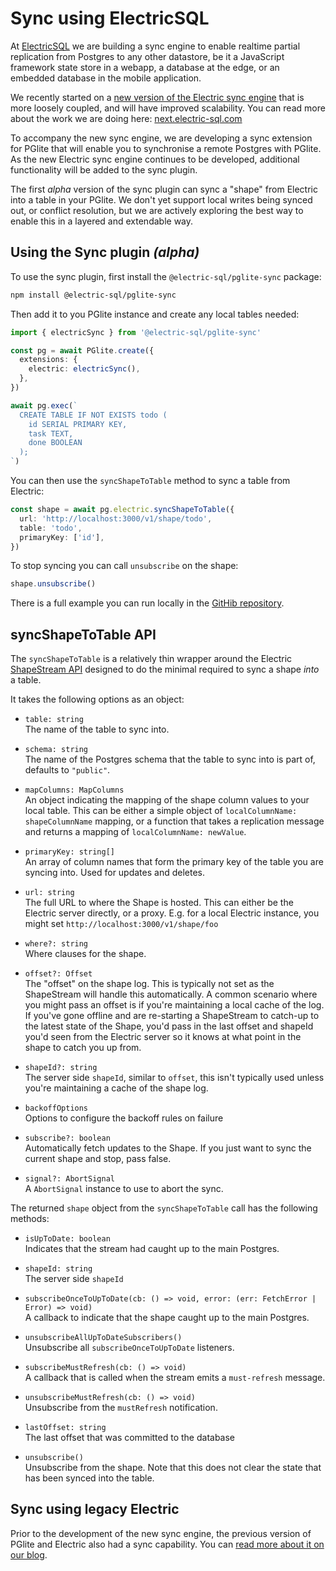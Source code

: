 # Sync using ElectricSQL

At [ElectricSQL](https://electric-sql.com/) we are building a sync engine to enable realtime partial replication from Postgres to any other datastore, be it a JavaScript framework state store in a webapp, a database at the edge, or an embedded database in the mobile application.

We recently started on a [new version of the Electric sync engine](https://next.electric-sql.com) that is more loosely coupled, and will have improved scalability. You can read more about the work we are doing here: [next.electric-sql.com](https://next.electric-sql.com)

To accompany the new sync engine, we are developing a sync extension for PGlite that will enable you to synchronise a remote Postgres with PGlite. As the new Electric sync engine continues to be developed, additional functionality will be added to the sync plugin.

The first _alpha_ version of the sync plugin can sync a "shape" from Electric into a table in your PGlite. We don't yet support local writes being synced out, or conflict resolution, but we are actively exploring the best way to enable this in a layered and extendable way.

## Using the Sync plugin _(alpha)_

To use the sync plugin, first install the `@electric-sql/pglite-sync` package:

```sh
npm install @electric-sql/pglite-sync
```

Then add it to you PGlite instance and create any local tables needed:

```ts
import { electricSync } from '@electric-sql/pglite-sync'

const pg = await PGlite.create({
  extensions: {
    electric: electricSync(),
  },
})

await pg.exec(`
  CREATE TABLE IF NOT EXISTS todo (
    id SERIAL PRIMARY KEY,
    task TEXT,
    done BOOLEAN
  );
`)
```

You can then use the `syncShapeToTable` method to sync a table from Electric:

```ts
const shape = await pg.electric.syncShapeToTable({
  url: 'http://localhost:3000/v1/shape/todo',
  table: 'todo',
  primaryKey: ['id'],
})
```

To stop syncing you can call `unsubscribe` on the shape:

```ts
shape.unsubscribe()
```

There is a full example you can run locally in the [GitHib repository](https://github.com/electric-sql/pglite/tree/main/packages/pglite-sync/example).

## syncShapeToTable API

The `syncShapeToTable` is a relatively thin wrapper around the Electric [ShapeStream API](https://next.electric-sql.com/api/clients/typescript#shapestream) designed to do the minimal required to sync a shape _into_ a table.

It takes the following options as an object:

- `table: string`<br>
  The name of the table to sync into.

- `schema: string`<br>
  The name of the Postgres schema that the table to sync into is part of, defaults to `"public"`.

- `mapColumns: MapColumns`<br>
  An object indicating the mapping of the shape column values to your local table. This can be either a simple object of `localColumnName: shapeColumnName` mapping, or a function that takes a replication message and returns a mapping of `localColumnName: newValue`.

- `primaryKey: string[]`<br>
  An array of column names that form the primary key of the table you are syncing into. Used for updates and deletes.

- `url: string`<br>
  The full URL to where the Shape is hosted. This can either be the Electric server directly, or a proxy. E.g. for a local Electric instance, you might set `http://localhost:3000/v1/shape/foo`

- `where?: string`<br>
  Where clauses for the shape.

- `offset?: Offset`<br>
  The "offset" on the shape log. This is typically not set as the ShapeStream will handle this automatically. A common scenario where you might pass an offset is if you're maintaining a local cache of the log. If you've gone offline and are re-starting a ShapeStream to catch-up to the latest state of the Shape, you'd pass in the last offset and shapeId you'd seen from the Electric server so it knows at what point in the shape to catch you up from.

- `shapeId?: string`<br>
  The server side `shapeId`, similar to `offset`, this isn't typically used unless you're maintaining a cache of the shape log.

- `backoffOptions`<br>
  Options to configure the backoff rules on failure

- `subscribe?: boolean`<br>
  Automatically fetch updates to the Shape. If you just want to sync the current shape and stop, pass false.

- `signal?: AbortSignal`<br>
  A `AbortSignal` instance to use to abort the sync.

The returned `shape` object from the `syncShapeToTable` call has the following methods:

- `isUpToDate: boolean`<br>
  Indicates that the stream had caught up to the main Postgres.

- `shapeId: string`<br>
  The server side `shapeId`

- `subscribeOnceToUpToDate(cb: () => void, error: (err: FetchError | Error) => void)`<br>
  A callback to indicate that the shape caught up to the main Postgres.

- `unsubscribeAllUpToDateSubscribers()`<br>
  Unsubscribe all `subscribeOnceToUpToDate` listeners.

- `subscribeMustRefresh(cb: () => void)`<br>
  A callback that is called when the stream emits a `must-refresh` message.

- `unsubscribeMustRefresh(cb: () => void)`<br>
  Unsubscribe from the `mustRefresh` notification.

- `lastOffset: string`<br>
  The last offset that was committed to the database

- `unsubscribe()`<br>
  Unsubscribe from the shape. Note that this does not clear the state that has been synced into the table.

## Sync using legacy Electric

Prior to the development of the new sync engine, the previous version of PGlite and Electric also had a sync capability. You can [read more about it on our blog](https://electric-sql.com/blog/2024/05/14/electricsql-postgres-client-support).

